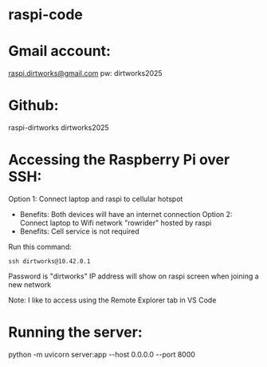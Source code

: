 # raspi-code

# Gmail account:
raspi.dirtworks@gmail.com
pw: dirtworks2025

# Github:
raspi-dirtworks
dirtworks2025

# Accessing the Raspberry Pi over SSH:
Option 1: Connect laptop and raspi to cellular hotspot
- Benefits: Both devices will have an internet connection
Option 2: Connect laptop to Wifi network "rowrider" hosted by raspi
- Benefits: Cell service is not required

Run this command:
```
ssh dirtworks@10.42.0.1
```
Password is "dirtworks"
IP address will show on raspi screen when joining a new network

Note: I like to access using the Remote Explorer tab in VS Code

# Running the server:
python -m uvicorn server:app --host 0.0.0.0 --port 8000
